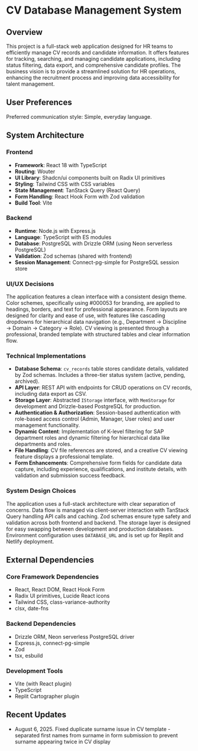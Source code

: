 # CV Database Management System

## Overview
This project is a full-stack web application designed for HR teams to efficiently manage CV records and candidate information. It offers features for tracking, searching, and managing candidate applications, including status filtering, data export, and comprehensive candidate profiles. The business vision is to provide a streamlined solution for HR operations, enhancing the recruitment process and improving data accessibility for talent management.

## User Preferences
Preferred communication style: Simple, everyday language.

## System Architecture

### Frontend
- **Framework**: React 18 with TypeScript
- **Routing**: Wouter
- **UI Library**: Shadcn/ui components built on Radix UI primitives
- **Styling**: Tailwind CSS with CSS variables
- **State Management**: TanStack Query (React Query)
- **Form Handling**: React Hook Form with Zod validation
- **Build Tool**: Vite

### Backend
- **Runtime**: Node.js with Express.js
- **Language**: TypeScript with ES modules
- **Database**: PostgreSQL with Drizzle ORM (using Neon serverless PostgreSQL)
- **Validation**: Zod schemas (shared with frontend)
- **Session Management**: Connect-pg-simple for PostgreSQL session store

### UI/UX Decisions
The application features a clean interface with a consistent design theme. Color schemes, specifically using #000053 for branding, are applied to headings, borders, and text for professional appearance. Form layouts are designed for clarity and ease of use, with features like cascading dropdowns for hierarchical data navigation (e.g., Department → Discipline → Domain → Category → Role). CV viewing is presented through a professional, branded template with structured tables and clear information flow.

### Technical Implementations
- **Database Schema**: `cv_records` table stores candidate details, validated by Zod schemas. Includes a three-tier status system (active, pending, archived).
- **API Layer**: REST API with endpoints for CRUD operations on CV records, including data export as CSV.
- **Storage Layer**: Abstracted `IStorage` interface, with `MemStorage` for development and Drizzle-based PostgreSQL for production.
- **Authentication & Authorization**: Session-based authentication with role-based access control (Admin, Manager, User roles) and user management functionality.
- **Dynamic Content**: Implementation of K-level filtering for SAP department roles and dynamic filtering for hierarchical data like departments and roles.
- **File Handling**: CV file references are stored, and a creative CV viewing feature displays a professional template.
- **Form Enhancements**: Comprehensive form fields for candidate data capture, including experience, qualifications, and institute details, with validation and submission success feedback.

### System Design Choices
The application uses a full-stack architecture with clear separation of concerns. Data flow is managed via client-server interaction with TanStack Query handling API calls and caching. Zod schemas ensure type safety and validation across both frontend and backend. The storage layer is designed for easy swapping between development and production databases. Environment configuration uses `DATABASE_URL` and is set up for Replit and Netlify deployment.

## External Dependencies

### Core Framework Dependencies
- React, React DOM, React Hook Form
- Radix UI primitives, Lucide React icons
- Tailwind CSS, class-variance-authority
- clsx, date-fns

### Backend Dependencies
- Drizzle ORM, Neon serverless PostgreSQL driver
- Express.js, connect-pg-simple
- Zod
- tsx, esbuild

### Development Tools
- Vite (with React plugin)
- TypeScript
- Replit Cartographer plugin

## Recent Updates
- August 6, 2025. Fixed duplicate surname issue in CV template - separated first names from surname in form submission to prevent surname appearing twice in CV display